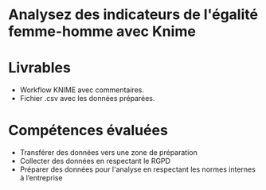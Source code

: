 # Analysez des indicateurs de l'égalité femme-homme avec Knime

# Livrables
- Workflow KNIME avec commentaires.
- Fichier .csv avec les données préparées.

# Compétences évaluées
- Transférer des données vers une zone de préparation
- Collecter des données en respectant le RGPD
- Préparer des données pour l'analyse en respectant les normes internes à l’entreprise

